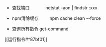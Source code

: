 - 查找端口                netstat -aon | findstr :xxx

- npm清除缓存         npm cache clean --force
  
- 查询所有指令         get-command


[[运行指令#^87bf01]]